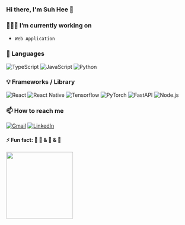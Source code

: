 ### Hi there, I'm Suh Hee 👋

<!--
**0hee0/0hee0** is a ✨ _special_ ✨ repository because its `README.md` (this file) appears on your GitHub profile.

Here are some ideas to get you started:

- 🔭 I’m currently working on ...
- 🌱 I’m currently learning ...
- 👯 I’m looking to collaborate on ...
- 🤔 I’m looking for help with ...
- 💬 Ask me about ...
- 📫 How to reach me: ...
- 😄 Pronouns: ...
- ⚡ Fun fact: ...

[![Hits](https://hits.seeyoufarm.com/api/count/incr/badge.svg?url=https%3A%2F%2Fgithub.com%2F0hee0&count_bg=%239C27B0&title_bg=%23555555&icon=&icon_color=%239C27B0&title=hits&edge_flat=false)](https://hits.seeyoufarm.com)
-->

### 👩🏻‍💻 I’m currently working on 
- `Web Application`

<!--
### 🌱 I’m currently learning 
- `PS`
-->

### 🌟 Languages
![TypeScript](https://img.shields.io/badge/typescript-%233178C6.svg?style=for-the-badge&logo=typescript&logoColor=white)
![JavaScript](https://img.shields.io/badge/javascript-%23F7DF1E.svg?style=for-the-badge&logo=javascript&logoColor=white)
![Python](https://img.shields.io/badge/python-%233776AB.svg?style=for-the-badge&logo=python&logoColor=white)

### 💡 Frameworks / Library
![React](https://img.shields.io/badge/react-%2361DAFB.svg?style=for-the-badge&logo=react&logoColor=white)
![React Native](https://img.shields.io/badge/react_native-%2320232a.svg?style=for-the-badge&logo=react&logoColor=%2361DAFB)
![Tensorflow](https://img.shields.io/badge/tensorflow-%23FF6F00.svg?style=for-the-badge&logo=tensorflow&logoColor=white)
![PyTorch](https://img.shields.io/badge/PyTorch-%23EE4C2C.svg?style=for-the-badge&logo=PyTorch&logoColor=white)
![FastAPI](https://img.shields.io/badge/FastAPI-005571?style=for-the-badge&logo=fastapi)
![Node.js](https://img.shields.io/badge/nodejs-%23339933.svg?style=for-the-badge&logo=node.js&logoColor=white)

### 📫 How to reach me 
[![Gmail](https://img.shields.io/badge/Gmail-D14836?style=for-the-badge&logo=gmail&logoColor=white)](mailto:suhee0206@gmail.com)
[![LinkedIn](https://img.shields.io/badge/linkedin-%230077B5.svg?style=for-the-badge&logo=linkedin&logoColor=white)](https://www.linkedin.com/in/%ED%9D%AC-%EC%84%9C-95b600187/)

#### ⚡ Fun fact: 💜 📸 & 🎾 & 🍷

<img height="180em" src="https://github-readme-stats-git-masterrstaa-rickstaa.vercel.app/api?username=hee-suh&show_icons=true&hide_border=true&&count_private=true&include_all_commits=true" />

<!--START_SECTION:waka

```text
No activity tracked
```

END_SECTION:waka-->


